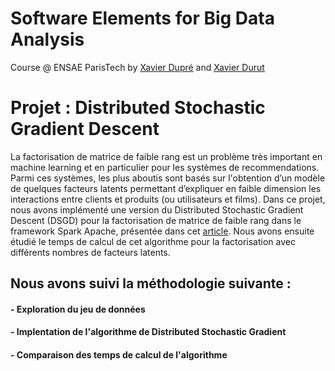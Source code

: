 # Software Elements for Big Data Analysis 
Course @ ENSAE ParisTech by [Xavier Dupré](http://www.xavierdupre.fr/app/ensae_teaching_cs/helpsphinx3/td_3a.html) and [Xavier Durut](https://www.linkedin.com/in/matthieudurut)

# Projet : Distributed Stochastic Gradient Descent

La factorisation de matrice de faible rang est un problème très important en machine learning et en particulier pour les systèmes de recommendations. Parmi ces systèmes, les plus aboutis sont basés sur l'obtention d’un modèle de quelques facteurs latents permettant d’expliquer en faible dimension les interactions entre clients et produits (ou utilisateurs et films). Dans ce projet, nous avons implémenté une version du Distributed Stochastic Gradient Descent (DSGD) pour la factorisation de matrice de faible rang dans le framework Spark Apache, présentée dans cet [article](https://stanford.edu/~rezab/dao/projects_reports/parthasarathy_tea.pdf). Nous avons ensuite étudié le temps de calcul de cet algorithme pour la factorisation avec différents nombres de facteurs latents.

## Nous avons suivi la méthodologie suivante :

####  - Exploration du jeu de données

####  - Implentation de l'algorithme de Distributed Stochastic Gradient

####  -  Comparaison des temps de calcul de l'algorithme
